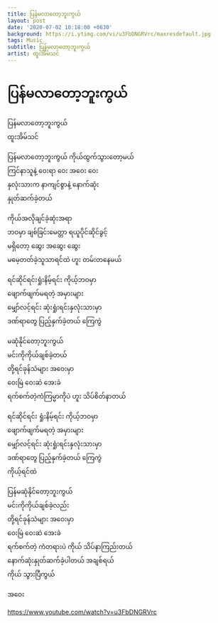 ```yaml
---
title: ပြန်မလာတော့ဘူးကွယ်
layout: post
date: '2020-07-02 10:18:00 +0630'
background: https://i.ytimg.com/vi/u3FbDNGRVrc/maxresdefault.jpg
tags: Music
subtitle: ပြန်မလာတော့ဘူးကွယ်
artist: ထူးအိမ်သင်
---
```


# ပြန်မလာတော့ဘူးကွယ်
 <p>ပြန်မလာတော့ဘူးကွယ်<br />ထူးအိမ်သင်</p>
<p>ပြန်မလာတော့ဘူးကွယ် ကိုယ်ထွက်သွားတော့မယ်<br />ကြင်နာသူနဲ့ ဝေးရာ ဝေး အဝေး ဝေး<br />နှလုံးသားက နာကျင်စွာနဲ့ နောက်ဆုံး<br />နှုတ်ဆက်ခဲ့တယ်</p>
<p>ကိုယ်အလိုချင်ခဲ့ဆုံးအရာ<br />ဘဝမှာ ချစ်ခြင်းမေတ္တာ ရယူပိုင်ဆိုင်ခွင့်<br />မရှိတော့ ဆွေး အဆွေး ဆွေး<br />မမေ့တတ်ခဲ့သူသာရင်ထဲ ဟူး တမ်းတနေမယ်</p>
<p>ရင်ဆိုင်ရင်းရှုံးနိမ့်ရင်း ကိုယ့်ဘဝမှာ<br />ဖျောက်ဖျက်မရတဲ့ အမှားများ<br />မျှော်လင့်ရင်း ဆုံးရှုံးရင်းနှလုံးသားမှာ<br />ဒဏ်ရာတွေ ပြည့်နှက်ခဲ့တယ် ကြေကွဲ</p>
<p>မဆုံနိုင်တော့ဘူးကွယ်<br />မင်းကိုကိုယ်ချစ်ခဲ့တယ်<br />တို့ရင်ခုန်သံများ အဝေးမှာ<br />ဝေးမြဲ ဝေးဆဲ အေးခဲ<br />ရက်စက်တဲ့ကံကြမ္မာကိုပဲ ဟူး သိပ်စိတ်နာတယ်</p>
<p>ရင်ဆိုင်ရင်း ရှုံးနိမ့်ရင်း ကိုယ့်ဘဝမှာ<br />ဖျောက်ဖျက်မရတဲ့ အမှားများ<br />မျှော်လင့်ရင်း ဆုံးရှုံးရင်းနှလုံးသားမှာ<br />ဒဏ်ရာတွေ ပြည့်နှက်ခဲ့တယ် ကြေကွဲ<br />ကိုယ့်ရင်ထဲ</p>
<p>ပြန်မဆုံနိုင်တော့ဘူးကွယ်<br />မင်းကိုကိုယ်ချစ်ခဲ့လည်း<br />တို့ရင်ခုန်သံများ အဝေးမှာ<br />ဝေးမြဲ ဝေးဆဲ အေးခဲ<br />ရက်စက်တဲ့ ကံတရားပဲ ကိုယ် သိပ်နာကြည်းတယ်<br />နောက်ဆုံးနှုတ်ဆက်ခဲ့ပါတယ် အချစ်ရယ်<br />ကိုယ် သွားပြီကွယ်</p>
<p>အဝေး</p>
<p><a href="https://www.youtube.com/watch?v=u3FbDNGRVrc">https://www.youtube.com/watch?v=u3FbDNGRVrc</a></p>

